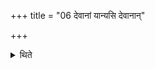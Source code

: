 +++
title = "06 देवानां यान्यसि देवानान्"

+++

<details><summary>थिते</summary>

देवानां यान्यसि देवानां देवयान्यसीति द्वे संयान्यौ ६
</details>
